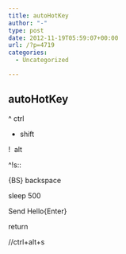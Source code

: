```yaml
---
title: autoHotKey
author: "-"
type: post
date: 2012-11-19T05:59:07+00:00
url: /?p=4719
categories:
  - Uncategorized

---
```

## autoHotKey
^ ctrl

+ shift

!  alt

^!s::

{BS} backspace

sleep 500
  
Send Hello{Enter}
  
return

//ctrl+alt+s